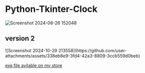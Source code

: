 # Python-Tkinter-Clock
![Screenshot 2024-08-26 152048](https://github.com/user-attachments/assets/a168c53e-ce6f-4e15-9a7b-d487bc3b8700)

<h2>version 2</h2>
![Screenshot 2024-10-29 213558](https://github.com/user-attachments/assets/338eb6e9-3fd4-42a3-8809-3ccb559d0beb)

<a href="https://gk-codes-store.neocities.org/" target=_blank>exe file avilable on my store</a>
